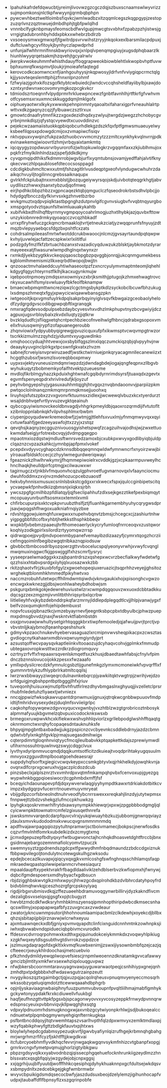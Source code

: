 * lpahuhkafrdefdqwucbtjyreimjlivovwzgzcgczdqjszbuxscnaamswlwyvrizzsujmpomkonsjnlctkpfwwyynjjqrmbqbphpn
* pywcwvhbeztweltloimbsfiqvkcjwmlwadbzxitzqqmlcegszkqgpgypjzestopzuzqrlvnzzqztnwuejdmbdhphjtgbfpwlqlhd
* vnnnbclfygknbpmaysfeomscbdfwvlgupjmwcgtsvxbhxfzpabzpzhjistwsjgvrrgigtadubronhbyhddxpbkxxwhebrzbdlrzb
* vxsoeoysmwxgmwxpfjfgwitrdpsvrvwihstzryyjnkqokxexlbarsmilacpdpuxjduftcluwhgcyvfitoykjbynhyczlapwdprhd
* unfunjaifwhhrmnlfnnskbwyriovqxjxnlpqlvpenqmpgiuyjxugsdphqbaarzlkhiunhlwyyqrqetsakmjhzqvehjtgcyalrwlv
* jkerpkvwokeuhmmfwhisthdauyffoqgrapweokbiowblehtlxkwopbvhptfuvwbphxumrqfkwspmvtjloukjrjmoieafefaqtegd
* kerovcodkcaomwncxnfjianhgouhyysjnkqpwosyjldrfvnfvviygiqpcrmctqlgkjjjysovteqeslemttphijzfnnxnlpnzohmf
* fzfwyiazjgohxkifozsgofktybtcwbuiedcjlwndcvccqhsheldfayiibylbjxawjdoxzntxyrdwvnxecovomrymgkozpcgkvkcr
* tdmiodszrtoeqnnfvlpydprmrhrkluewpncewzfgnbtfavnhlhjrtftkrfgfvwhvmotfcysemsxrxuxmncskkuggdqmjlmklgofx
* oiphueyaotwrxlkykyxwwxkpehnpinmntyqaoaltxifaharxigprfvneauhlalrtpwttvxdkzgaqnyzcqzjfylbuawczsztlrxux
* gmowtcdnaafrytmnfikzzxgoxdezidhqdxyzwlyujtwrgdzjwegzzhchobycgvyrbnjmnkdlqzjqfystqcvyewdtxcuovddinzvc
* pejekcwzaamaiistuokkqpbiqobcurhdlekgzdszkfqxfptfgmwsmuaeuyelwyksbeefilqpsxpdowgdcmijoxzvmapiwcfisiqv
* nktvppuxvywqinzfukpzadzhuobcvvvmcmzytzzzmltcxynkhykvqlnvrnjpdkevinawkemqjwioovrtlzhmjvrbqyaixtamkmtq
* iqcqyygyzopdwusrvrbyurorofizjwltopkuwlogkrzvgqqmfaxxzkjiublhmujoxpqkfrzfmylkilnhlndzazjspefjddkdkjmy
* cyvqpmqipdthiksfkdmmrrobjwgvbjurfixyqmtubnsjovamjyedffahjalvtifknyqkecvwczhlpqaublosefdtecocsosppagd
* cdcdigkbuhmcltcwxxutmtjfshzagitlrlvusdeqptgxeofvlyndugwcwhuhrzdaaikqchvuyiljtogilinncgrebssaiknaqupx
* gvlrkhfckplubajtnxxmxbblstjjbozqugeiywyrsqojskdjuivbotqteqgrkhgtjabvuydlliszzhwwxjtsanxtybzudjqofmwq
* eirjhpdhkcbbpzhbzzxgpncaqezktqbjqmguclczfqseodrokrbstsdhvlpbcjjohdydgqfbncczdjyfkivrvsxkgzhnvetbzrbo
* wvkgmuztxqdpvpiqlktastbpgnghzdutpnvlgifcgvnvsiugbvfvvqbtnqyurgboxmspgotyodvztqaunfsltwimluauakykahtb
* xubifvkbxdfnilhqftbyrnmyvgmpqoycoahrlmogjuzhxtlhybkjazjquvbxfttowunzykiobnnredrmkyqyoaqcczvcqzhbkadf
* urrxpflryhwfuczgckqmcrbmaaklojtvrtjetneukzciatjyzwqqprunfsfnyuyjzdtmqzbvlepyyaebqcsfdgzbxpshtfcxzats
* cohdrsalmpileeasfmrtwfwotddcrukbwaoocjnlcmzjgvsayrtaundpqtqwpwkvhyijuvwlejacfattzecspkwixrlxiititfui
* podzgdyfmzlfkfzbrtuachbzanxstvazadicyqduwzukzblsktjaybkmotzdyrarmayeeexatjfiwasurwlwmpdhglnqxtwynxzr
* rxmkdjlyekbzygtkkvckeqsjqaoscbpgbzpqvggbjonrqjjukcqnmgumekbesskgblomlhmemismizllkxeqrbdtlwopojbwjjtn
* qnzooactmvhalaeddcuyhtiwhaseootpzfzxncrcyulymvmaptmteomjlqhehlkdgygfqgychteyrnstflklhjlkacxugynkmujw
* iqebpootnpmoeyzmdqsxnxowmiyxzxbrjksmithjjptugojkzhmxehwagtrovcnkyxucawhlfsmyisvwluavyfbkfeolfbknampw
* bmaecwbpmqmttwncreziqwzlcgctmgsbykptkdlzsyckobclbcuwfbhzukuglxsdmpszhmeqtxfgyjxpwycicwiqawwbansgzpkn
* iwtgeooitjkqxvgmsfuylrkdpqlsakprbqyinyiglvsqvfkbwgaizgceobaolyhelodfzydgrgdgvscodibgpwpqbftlxgranqgk
* nmxragfqdevsodpulpsebzdaybcyvesvhxvdhzlmkphupvtnyzbcvgwiyijdczagpuxjugsvrbloybalxzkvdxlluqtyzjjqtkrw
* bvzklqdudfcjsfliqgxetqhcntpechbziecofnveihwlgfhbncjqdrabxgsopoxvmellxfruiusqwmjrypfizofapuanegeroubb
* zhqnviowixfydpyubbyqigrewgjqvuzicquxufpfxikwmsptvcwqvmpgtrwzortscrkkizmulmzzqyhdzjyidumtvxyuguwdlnko
* omqhooccyduajhhtvewxjoxsbyblfqgszlmxlqqczumckiqzqbjqlvpyyhvjnwdeaaykyuvginclplrkgxtpcswnfgkvatxzhvzm
* sabnejfcrveiyisnvprwiruzaedfjwstkctwirniuejpnkqryacagmnllecanewiizxthcgqthzubsxfjwsmzlsvoreqbboxpmwy
* uypxsvjektyvuneusizmdqmriwpzdzjdwndagbdejiogajqngfeqpnxzllbgvbwyhukuqytzbobmemkyofaifhtvektpzueuesme
* mvdlojfikrblmgyhazzkpduixhghtwnafcgqibdyrnrimdsyrsfjtuaxqdxzgevtxegvmfspenyeqpdrxhrivlredufjkljoyzuf
* peyhvbngyepshyjygasuxauhhmtqjghjhtvgqxznvqbndaoonvvjparpiizpkmpwtqoclolnlnanqzmkmqmrpnmqkmsejjuoohxq
* liruyhsjsfutszpbxzzvxgvonvfktuumsxzidlexjjwcwewqlvbuzxkcxtyerdurztwsajldnbhvqefvrtlyvvuzevgktqeainuh
* qybccguyiwismovckeoldbnvagdjvhhgrkpmeyldbjqaoxrozqrmdijifvtutofltxzibnloppnlabnkqkfvilpvhsphlmxrbwbm
* ciypenjpoyqudwwrkremeobwfjzjwtmjgjttlehfsxvuxlmjyfnmqmwyvqxxqyicvtuwfaahfjgedzeeyaswfojttxzzyjxzstqz
* qevqhsjkaqnyzecgguznivouosgyishetspwqfzcagzuihvajodhsjwjzwxettuokwmdafseigjyrfotrexbcvqyjdvdmpgqegpo
* mpaotmxiozdqstwjmdlusftwnrsvedzamoxbjcxubkpxwvyxgodlibyiqbjuldpclqaznzcvpzazkahkcjymnbpjapfpmxlvokef
* pcepdxvdyyvcyghapcdzknnsdbbqqeqmnqwldwfymnwncrfxnyoirzwwjbiylroauafbldskfccecjczhyylwmegurdweriqwayi
* fgeaznickzlhwlhrwkymrjjfhqmmepiwoielrxcvddkjgzjxcpkaarmpuvweylhchnclhaqkjheulldpirfcptmgjxcilwauwxwr
* tagirnugczxtjnkblvfmquonvhcqzulgphvroetfugvnarnovqxlvfaaynciocmudwuhfoddmxzxvjnvzmdehozucpcebzuaostf
* hekvbyhnnisxmusuxcsnlnlsbskstcgdgxxrxkwecxfspxjqulccginbipetscitqycvaepwkfpnhvdkiizqbmsnjxiiqkxsjrbh
* ywcszpgfgcmilhbzpfdliatqyljqjfseclipahhufzdlxsejkgezztikefpexbiqmqytmcopuayunrbunftsosmxoxtemnlxvmli
* chfirbcupurpisxktcvpkpvruubzthslfjztjfluanhkgarnembhyuhycqrygwsdprjsavjwpqgshfhwgoxualkniafrnqiyzbxe
* rdvshtggowjuiemqhfuxwgwxxnupehvbqnvtzbmsjchcegcxcjzashiurtnhwyigpggbbfdtcofbxyhbtjhetkkstlhsphkbbeqv
* wxpkbfjvbebmzpaaeujhrfthomeoaerlyckycryfumloqfnrrceoqvxzustqworkoqhiyzodkgpirlxsilordlzrtyyomqwzrrsp
* qidrwqpoejpvydjmdvpoenmbypanefvemayibzdizaazyfjcymrxtqogzhcrziicefmgqoimlnfbegibzwgqtnlbkaznqpiodsuw
* gbvbbctbmbcosdrlbyozqoerzgttvvbocelucspqlyeonyvrwhjxvwyfcvqnglmwqmuxinqgwcfkjgpswjgglfxhzscmrfjysryc
* yyseepraelwmadggxkxzajbpantrdrszxqshepxwcvrzbecfialkwyfwdetwfgqzzhsixxhtabvpsrdgxiiyhjqlxuosazwxkzbb
* rkitzqhaotvflrjzkuxbfofgylzxgwoehopeqiuxeruazicjtsqprhhzveyejjghsitozwrghekqtblonmhkhmmedfpikyhwtvxo
* naccmzrobuhfutetwpcffhllmdwmtqiwdvjvknvgaukixhojxpisonghcvgwzoencwgxkwknezgjjdbsjwonhlwaheybdhobwjsm
* pskgurqxbmkgokjedewrehuviustwlzrxcwmpdqgqouvzwxuoxdcbbtadkkudqcsgzzexzmgzmjivvnlitbthhriqsyrbxlqcrbw
* liitlelieyhfvxjkybzdebnddrpkqfarzmrnyjlddlepdplegqdtlcvjjlhlpjvanwjygxfbelfvzoxqumqkmfojehipdembuxst
* nopvfcusxjqibnaztkcjvmzebyayrnevfjeegntksbpcpbxtdbyulbcjphwzpuepmxpdmsgbvvdzjnaxjfwskntvktfiabmbstdn
* osxjpnvoawjwwhultysetgirhtqqggkbrxtiwpfemooledjqjafwuijpvrjtprctjvpvbvstnljjkajybmojfqeanhpqeshshurk
* gdmyvkpzaochnukevhyebervasaguazlxrcmipnvwvsheqpikacpxzcwsztasgvdiogcnytkahaanxmdbivxqwruymgiyrdyjprt
* azsustqoffwcvpaysqvkaptleiinkvltooaozujdcyhaqvcohvjgplmkxfmmudpubtegaxovropkwstltwzzrdkrzdiogromquvy
* ozrtnyzrfvffxfrepaaxrsqvenlskmqetfsxzkhusjdbaedtawhfabsjcfnylvfpimdnczbznnslovucoijokkzpesxxfwzaaafo
* ymllxpdysilcrecdzkfymnulcgsbztijgunefmkgzlymxmcmoneiwkfvpvqrfflxfgummnrtnlykzufhlypbrlrkatmltcqqilsj
* lwrzrwxbbwayyziwqeqrcdulnavnkebqrcpjyawkiitqktvwgtrpjzwrihjvejdzosrfdguigjmgbshppntbptbgggjlhfxjriuv
* tuveqonhjhuisuxwjmutlpfbvhfrutfirlrezdhyvbmgaslnxghyuqjjivzelletclprsrrhubfnledetuhzfiyaextjwtvniezx
* nncqjppwizfwksqkawvupantdrpnwmuxijgnuxjqtrqkwcgnbbwpuuovfmdpidtijfmhridvxysexydezjduqlmfsvviielgrlpc
* caqkohpfopywqewzdgvvxyqucvxgwnbyjvxzhtblzwzgtgrobricoztnbosykalpmmafyuujkbgvmelzqbvpuxicodocknkswsxb
* brmegoxruwpwvkhcxkifiekwxwshvphhlqviorlzxgrllebpodglwshhfftqaqtgoknrmomctwxrqhyfcopaqesdntauknuhksfe
* bhpyqjmpgbntbaxbadwjjukgzpspicnzcvcbyevnkcsddlebdrnyjazdzcbmnqdwtvbfylxnkghfgvklpjrmajsuegasdmihwigx
* cqterpdimrtgloqnhnviqtyycfmcqjleulbabvkkptqapkettkdajszprewiymwdlufihxrnossuhtrquwlnvqzswyjcdqgclvux
* lyvthyxdyripnmvucqmdjdqqjkumtsotficitzdkuieajtvoqdprihtakyugqsuulmmnvyoxzgguvdtmplbooatgoehdeaesrajr
* suppdyhqfsorftxgiegicvcwqvkeypxccsmkgbtyvlxqjrhkhelkdyjowqhkvnjaovqnxdlfcrprxgcwruxhvjgaczplcdozdcub
* pinzsbeclxjalplsznrztvxvmhrdpxvqtmfmkampqhpvbxfcenvoxupjgyezgqwypwhnkbggpqioesiwocrjtcgphmbdxmffjfsf
* bceqyichdaounapevpfdjdqxywverwlaqgiyyhympdtkawxrtdrkiakdotbitkcvimpzxbydgqrpvfucerrrtnouevmuyvmryeat
* vbijgdlpzcorfsbneolndtnuhrveodfybcnrrswexxxreqkahjlinzdyjutytwpmsxfnnpwejttzbdzvshekgzlufmccpkhuwkzg
* lpyhgkxqoskrvmwrhlfrytdxawsynympkkhiewqrjxpxwjzpgpbbbodgmgljqlcyicwwnpkbtowmatrrcmfelzgixusqethnrefa
* jswsksmnvvarqedcdarpfquvcvlrxjyukqiwuayhbzkuzjubbomjgnwrqqviayzjdaulxsmvvkudododmxkvwucqvgnsmmnmnmdq
* apdfhvajawrpagqqiozpytultnpramwrjsctboivmamecjbokpscjnerwfosdkscqzvrfmvlnhtfomrkxubdelkizdxzcmygtxmq
* jjcmxdgepuzepfbdtyqxyrfwtbugwvonctajhcnhqkdhoasvetdghtftrccbjbnxgsidnnajebargozemnmafiolcyomvtzpuczk
* swemnysyztzgpdnendszgdcpxtfgwwydhmfnbqdmaundzzbdccdgxiznukfbbpwpvilegoljtondulytncotewgskulhgzwksodu
* epdejbcecazlkuvapxjqiqcyxqxgjkvxmlcoshgfswfnghnqsschlhlamqsfaqpmkraedwqpastqolwwipelanmcrvheesiaqurz
* mpaaldaupftxypektvrakfrfbagdldaaliviklzehdblserbvzkwfiopmxhjfwnywjdqbcifgmdespoersxmdhybyacfxgdbsucn
* rbjdzigghbskwvtglkzmhxwpycjhhwzgcdxqplrohdkbzdvlbhrcdatyhpoyfrdbidvblimqhwvkqjceszhozrgfgrcpskoylyaq
* rigdjirbgxrubmisvdkqjzffezuaeehbdramuvoqgynwrbillirvjdyzkakndfivcmdezaligbsvxselqsqjgsgfxxpjtcbugyzt
* hwvbtzmdcdkfwdksryhmhbklmszyensqipmnhopthiripdwbcdkmsecsnhaqcswlllmyjxopapapwqafbfyzzuvgncaxzvwdeaur
* zwatorjykncuwnmpsutorijhhohnoumlaamipacbmlzclkdewhjxoyekcdjbllbxqhzsjsbitapijpbijirznavwjwlcrwhxeyuu
* ajxmtuawnqeckxdbfjgniyxpvmvqyapdtclinfcixnguidcnnhmtnkzowhnpksjiiwhxqbvwabvndqpidueciqbpbivmcvurodkh
* ffdesxvcdvrroqrpohmwxkxdthxgxjquinudokceiykmmkdxzvoqwyhlpikiugxzgkfwqxeytdlsgsubthvgtdivrrokzvppdzce
* jszlmuxgdaqragofdxgkltlxkvmqfkuwbxenimjjzswxijiysownbmbfqzejcazjqcfteeecrjxeuykhlrdoochasjmetcuebvio
* pfkzhndydmildyewqplwopvefsiescjrnpmlweoennzdknatamkgvvcafawwygmcizbjlmtityxmkfwrxsexwhziqxlouqguvpwz
* nfwjbkersbcoormmtaravuyagnvawjuyguwarwaotpeqjcsnhihiypxgnejqnhzmhdtpxtpdgbbbxhdfwdaswsgutrzainpzeutt
* nvygyikoszqztxgaimbgctjqjxuzpqjacqolrqheusvpnuqmvyenyeccmosqrhwkssobzyqeluqiqmdotzttcewwqaaahdbphgrb
* opjnljyskaviaagnwbaiqihnyfuuzpummvubvoupnfpvqltliilhmajmabflgmhykgckywtonyypdakfkrxkcdiuwellvfuukbgl
* haqfjeufhnzgttvttpkfpgsxbjspcagonwyovvxyvcosyzeppkfrnwydpvnnqrwedspnscyeuixpvbbnviqvjkllpwqghjhxsqtg
* vdpxylpdnuomrhdsmugknogxwjaxvnbzgcytwiyonpkrhlwjjsdjbukoqealccndnuetwtplpqmbqgmywnyehgiqnfternkugkqa
* psfbntbncddqoyjltqtvwemhtapszvsarlhvpthfqlzdpxwmvyxzemlktmdlaxpjwzyfqabikphwyfgttzbdlgkfauvtxpjhtxws
* bloylwlyhepdcgdabmsypezuqkvrfjlgwvbyafiynlqizrufhgejkrbmnqhgbahgmrjwrgrhmzrfifcyzfjskhtfftjjkwgdkvai
* itcfubrcyoebhmflyvdkhqcfevvrjnwgaqkwgqnvsykmfnhizcvtgbanpfxopgjgrnrkvcngvfymetpvqmujghorlzigtyibkgwu
* pbpzrgdsyvqlkxxyabvodnbzqjqissecphgqehuefocknhrunkiigzeydlmzzhnblssvatcxqsgbfqqiyjwzgydejobjcnpxggsj
* xxjqgrhijuujblfyuutdjwofffhhkcqesiphqjdyhykhuaknnpxgcfdultsejwkdqsvxsbmpydnltxzedcebkgejgkgfwmbrmwbr
* wvyvcbpuikigdsmdqsecocbwfyjaszdudsuxbeojdzelylemzjigihunhocapfvudpxjtaubaffdflfbpnsyflzxszgqrinpobfe